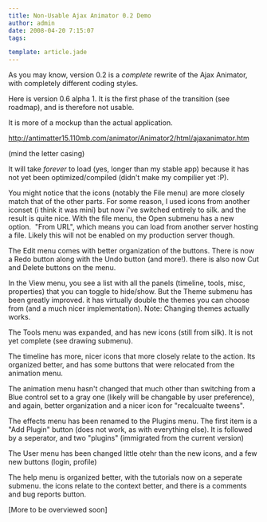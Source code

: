 ```yaml
---
title: Non-Usable Ajax Animator 0.2 Demo
author: admin
date: 2008-04-20 7:15:07
tags: 

template: article.jade
---
```


As you may know, version 0.2 is a *complete* rewrite of the Ajax Animator, with completely different coding styles.

Here is version 0.6 alpha 1\. It is the first phase of the transition (see roadmap), and is therefore not usable.

It is more of a mockup than the actual application.

http://antimatter15.110mb.com/animator/Animator2/html/ajaxanimator.htm

(mind the letter casing)

It will take *forever* to load (yes, longer than my stable app) because it has not yet been optimized/compiled (didn't make my compilier yet :P).

You might notice that the icons (notably the File menu) are more closely match that of the other parts. For some reason, I used icons from another iconset (i think it was mini) but now i've switched entirely to silk. and the result is quite nice.
With the file menu, the Open submenu has a new option.  "From URL", which means you can load from another server hosting a file. Likely this will not be enabled on my production server though.

The Edit menu comes with better organization of the buttons. There is now a Redo button along with the Undo button (and more!). there is also now Cut and Delete buttons on the menu.

In the View menu, you see a list with all the panels (timeline, tools, misc, properties) that you can toggle to hide/show. But the Theme submenu has been greatly improved. it has virtually double the themes you can choose from (and a much nicer implementation). Note: Changing themes actually works.

The Tools menu was expanded, and has new icons (still from silk). It is not yet complete (see drawing submenu).

The timeline has more, nicer icons that more closely relate to the action. Its organized better, and has some buttons that were relocated from the animation menu.

The animation menu hasn't changed that much other than switching from a Blue control set to a gray one (likely will be changable by user preference), and again, better organization and a nicer icon for "recalcualte tweens".

The effects menu has been renamed to the Plugins menu. The first item is a "Add Plugin" button (does not work, as with everything else). It is followed by a seperator, and two "plugins" (immigrated from the current version)

The User menu has been changed little otehr than the new icons, and a few new buttons (login, profile)

The help menu is organized better, with the tutorials now on a seperate submenu. the icons relate to the context better, and there is a comments and bug reports button.

[More to be overviewed soon]
